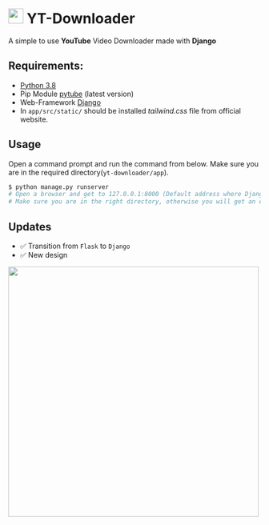 # <img src="https://i.imgur.com/vRz9BFk.png" width="30px"> YT-Downloader

A simple to use **YouTube** Video Downloader made with **Django**

## Requirements:

* [Python 3.8](https://www.python.org/)
* Pip Module [pytube](https://pypi.org/project/pytube/) (latest version)
* Web-Framework [Django](https://www.djangoproject.com/download/)
* In `app/src/static/` should be installed *tailwind.css* file from official website.
## Usage
Open a command prompt and run the command from below. Make sure you are in the required directory(`yt-downloader/app`).
```bash
$ python manage.py runserver
# Open a browser and get to 127.0.0.1:8000 (Default address where Django starts the web app)
# Make sure you are in the right directory, otherwise you will get an error.
```

## Updates
- ✅ Transition from `Flask` to `Django`
- ✅ New design

 
<img src = "https://i.imgur.com/NloVBtG.png" width = "500px">


